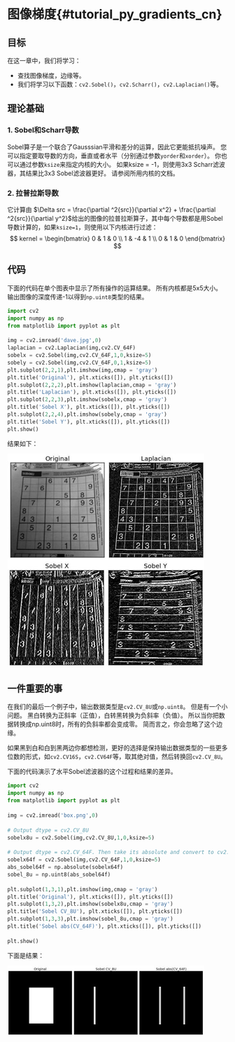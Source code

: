 # 图像梯度{#tutorial_py_gradients_cn}

## 目标

在这一章中，我们将学习：

- 查找图像梯度，边缘等。
- 我们将学习以下函数：`cv2.Sobel()`，`cv2.Scharr()`，`cv2.Laplacian()`等。

## 理论基础

### 1. Sobel和Scharr导数

Sobel算子是一个联合了Gausssian平滑和差分的运算，因此它更能抵抗噪声。 您可以指定要取导数的方向，垂直或者水平（分别通过参数`yorder`和`xorder`）。 你也可以通过参数`ksize`来指定内核的大小。 如果ksize = -1，则使用3x3 Scharr滤波器，其结果比3x3 Sobel滤波器更好。 请参阅所用内核的文档。

### 2. 拉普拉斯导数

它计算由 $\Delta src = \frac{\partial ^2{src}}{\partial x^2} + \frac{\partial ^2{src}}{\partial y^2}$给出的图像的拉普拉斯算子，其中每个导数都是用Sobel导数计算的，如果`ksize=1`，则使用以下内核进行过滤：
$$
kernel = \begin{bmatrix} 0 & 1 & 0 \\ 1 & -4 & 1 \\ 0 & 1 & 0  \end{bmatrix}
$$

## 代码

下面的代码在单个图表中显示了所有操作的运算结果。 所有内核都是5x5大小。 输出图像的深度传递-1以得到`np.uint8`类型的结果。

```python
import cv2
import numpy as np
from matplotlib import pyplot as plt

img = cv2.imread('dave.jpg',0)
laplacian = cv2.Laplacian(img,cv2.CV_64F)
sobelx = cv2.Sobel(img,cv2.CV_64F,1,0,ksize=5)
sobely = cv2.Sobel(img,cv2.CV_64F,0,1,ksize=5)
plt.subplot(2,2,1),plt.imshow(img,cmap = 'gray')
plt.title('Original'), plt.xticks([]), plt.yticks([])
plt.subplot(2,2,2),plt.imshow(laplacian,cmap = 'gray')
plt.title('Laplacian'), plt.xticks([]), plt.yticks([])
plt.subplot(2,2,3),plt.imshow(sobelx,cmap = 'gray')
plt.title('Sobel X'), plt.xticks([]), plt.yticks([])
plt.subplot(2,2,4),plt.imshow(sobely,cmap = 'gray')
plt.title('Sobel Y'), plt.xticks([]), plt.yticks([])
plt.show()
```

结果如下：

![image](images/gradients.jpg)

## 一件重要的事

在我们的最后一个例子中，输出数据类型是`cv2.CV_8U`或`np.uint8`。 但是有一个小问题。 黑白转换为正斜率（正值），白转黑转换为负斜率（负值）。 所以当你把数据转换成np.uint8时，所有的负斜率都会变成零。 简而言之，你会忽略了这个边缘。

如果黑到白和白到黑两边你都想检测，更好的选择是保持输出数据类型的一些更多位数的形式，如`cv2.CV16S`，`cv2.CV64F`等，取其绝对值，然后转换回`cv2.CV_8U`。

下面的代码演示了水平Sobel滤波器的这个过程和结果的差异。

```python
import cv2
import numpy as np
from matplotlib import pyplot as plt

img = cv2.imread('box.png',0)

# Output dtype = cv2.CV_8U
sobelx8u = cv2.Sobel(img,cv2.CV_8U,1,0,ksize=5)

# Output dtype = cv2.CV_64F. Then take its absolute and convert to cv2.CV_8U
sobelx64f = cv2.Sobel(img,cv2.CV_64F,1,0,ksize=5)
abs_sobel64f = np.absolute(sobelx64f)
sobel_8u = np.uint8(abs_sobel64f)

plt.subplot(1,3,1),plt.imshow(img,cmap = 'gray')
plt.title('Original'), plt.xticks([]), plt.yticks([])
plt.subplot(1,3,2),plt.imshow(sobelx8u,cmap = 'gray')
plt.title('Sobel CV_8U'), plt.xticks([]), plt.yticks([])
plt.subplot(1,3,3),plt.imshow(sobel_8u,cmap = 'gray')
plt.title('Sobel abs(CV_64F)'), plt.xticks([]), plt.yticks([])

plt.show()
```

下面是结果：

![image](images/double_edge.jpg)


